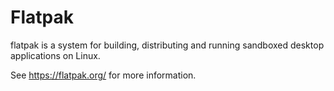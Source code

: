 # Flatpak

flatpak is a system for building, distributing and running sandboxed
desktop applications on Linux.

See https://flatpak.org/ for more information.
